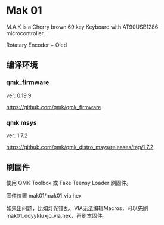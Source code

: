 # Mak 01

M.A.K is a Cherry brown 69 key Keyboard with  AT90USB1286 microcontroller.

Rotatary Encoder + Oled 

## 编译环境

### qmk_firmware

ver: 0.19.9

https://github.com/qmk/qmk_firmware

### qmk msys

ver: 1.7.2

https://github.com/qmk/qmk_distro_msys/releases/tag/1.7.2

## 刷固件

使用 QMK Toolbox 或 Fake Teensy Loader 刷固件。

固件位置 mak01/mak01_via.hex

如果出问题，比如灯光错乱、VIA无法编辑Macros，可以先刷 mak01_ddyykk/xjp_via.hex，再刷本固件。
